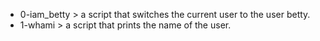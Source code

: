- 0-iam_betty > a script that switches the current user to the user betty.
- 1-whami > a script that prints the name of the user.

